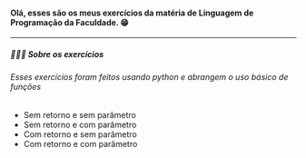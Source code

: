 #### Olá, esses são os meus exercícios da matéria de Linguagem de Programação da Faculdade. 😁
------------
##### 👨🏻‍💻 Sobre os exercícios
###### Esses exercícios foram feitos usando python e abrangem o uso básico de funções
- Sem retorno e sem parâmetro
- Sem retorno e com parâmetro
- Com retorno e sem parâmetro
- Com retorno e com parâmetro


